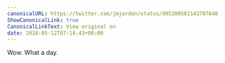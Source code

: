 ```yaml
---
canonicalURL: https://twitter.com/jmjordan/status/995200581143707648
ShowCanonicalLink: true
CanonicalLinkText: View original on
date: 2018-05-12T07:14:43+00:00
---
```

Wow. What a day.